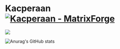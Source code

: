 <div align="left">
 
 # Kacperaan [![Kacperaan - MatrixForge](https://img.shields.io/static/v1?label=Matrix&message=Forge&color=blue&logo=github)](https://github.com/matrix-forge/matrix-forge "Go to GitHub repo")
 ![](https://komarev.com/ghpvc/?username=kacperaan&style=for-the-badge)
 
 ![Anurag's GitHub stats](https://github-readme-stats.vercel.app/api?username=kacperaan&show_icons=true&theme=dark)
